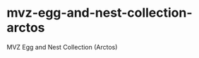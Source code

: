 mvz-egg-and-nest-collection-arctos
==================================

MVZ Egg and Nest Collection (Arctos)
